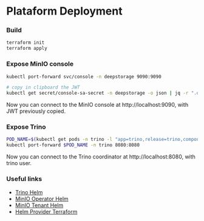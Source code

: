 # Plataform Deployment

### Build
~~~sh
terraform init
terraform apply
~~~

### Expose MinIO console
~~~sh
kubectl port-forward svc/console -n deepstorage 9090:9090

# copy in clipboard the JWT
kubectl get secret/console-sa-secret -n deepstorage -o json | jq -r ".data.token" | base64 -d | xclip -selection clipboard
~~~
Now you can connect to the MinIO console at http://localhost:9090, with JWT previously copied.

### Expose Trino
~~~sh
POD_NAME=$(kubectl get pods -n trino -l "app=trino,release=trino,component=coordinator" -o name)
kubectl port-forward $POD_NAME -n trino 8080:8080
~~~
Now you can connect to the Trino coordinator at http://localhost:8080, with trino user.

### Useful links
- [Trino Helm](https://trino.io/docs/current/installation/kubernetes.html#creating-your-own-yaml)
- [MinIO Operator Helm](https://min.io/docs/minio/kubernetes/upstream/operations/install-deploy-manage/deploy-operator-helm.html)
- [MinIO Tenant Helm](https://min.io/docs/minio/kubernetes/openshift/operations/install-deploy-manage/deploy-minio-tenant-helm.html)
- [Helm Provider Terraform](https://registry.terraform.io/providers/hashicorp/helm/latest/docs)